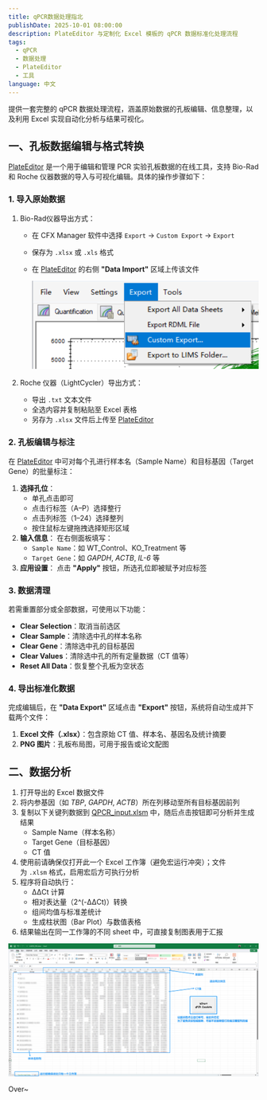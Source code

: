 ```yaml
---
title: qPCR数据处理指北
publishDate: 2025-10-01 08:00:00
description: PlateEditor 与定制化 Excel 模板的 qPCR 数据标准化处理流程
tags:
  - qPCR
  - 数据处理
  - PlateEditor
  - 工具
language: 中文
---
```

提供一套完整的 qPCR 数据处理流程，涵盖原始数据的孔板编辑、信息整理，以及利用 Excel 实现自动化分析与结果可视化。

## 一、孔板数据编辑与格式转换

[PlateEditor](https://www.fanguanghan.homes/PlateEditor.html) 是一个用于编辑和管理 PCR 实验孔板数据的在线工具，支持 Bio-Rad 和 Roche 仪器数据的导入与可视化编辑。具体的操作步骤如下：
### 1. **导入原始数据**

1. Bio-Rad仪器导出方式：
	- 在 CFX Manager 软件中选择 `Export` → `Custom Export` → `Export`
	- 保存为 `.xlsx` 或 `.xls` 格式
	- 在 [PlateEditor](https://www.fanguanghan.homes/PlateEditor.html) 的右侧 **"Data Import"** 区域上传该文件
	
		![biorad-1.png](https://raw.githubusercontent.com/hanhan124/blog_bed/main/img/20251002003946848.png)
	
2. Roche 仪器（LightCycler）导出方式：
	- 导出 `.txt` 文本文件
	- 全选内容并复制粘贴至 Excel 表格
	- 另存为 `.xlsx` 文件后上传至 [PlateEditor](https://www.fanguanghan.homes/PlateEditor.html)
### 2. 孔板编辑与标注

在 [PlateEditor](https://www.fanguanghan.homes/PlateEditor.html) 中可对每个孔进行样本名（Sample Name）和目标基因（Target Gene）的批量标注：

1. **选择孔位**：
    - 单孔点击即可
    - 点击行标签（A–P）选择整行
    - 点击列标签（1–24）选择整列
    - 按住鼠标左键拖拽选择矩形区域
2. **输入信息**： 在右侧面板填写：
    - `Sample Name`：如 WT_Control、KO_Treatment 等
    - `Target Gene`：如 _GAPDH_, _ACTB_, _IL-6_ 等
3. **应用设置**： 点击 **"Apply"** 按钮，所选孔位即被赋予对应标签
### 3. 数据清理

若需重置部分或全部数据，可使用以下功能：

- **Clear Selection**：取消当前选区
- **Clear Sample**：清除选中孔的样本名称
- **Clear Gene**：清除选中孔的目标基因
- **Clear Values**：清除选中孔的所有定量数据（CT 值等）
- **Reset All Data**：恢复整个孔板为空状态
### 4. 导出标准化数据

完成编辑后，在 **"Data Export"** 区域点击 **"Export"** 按钮，系统将自动生成并下载两个文件：

1. **Excel 文件（.xlsx）**：包含原始 CT 值、样本名、基因名及统计摘要
2. **PNG 图片**：孔板布局图，可用于报告或论文配图
## 二、数据分析

1. 打开导出的 Excel 数据文件
2. 将内参基因（如 _TBP_, _GAPDH_, _ACTB_）所在列移动至所有目标基因前列
3. 复制以下关键列数据到 [QPCR_input.xlsm](https://drive.google.com/file/d/1TFrTUJeWYqO1SGmBs2PSz8A6WHjmS6Bx/view?usp=sharing) 中，随后点击按钮即可分析并生成结果
    - Sample Name（样本名称）
    - Target Gene（目标基因）
    - CT 值
4. 使用前请确保仅打开此一个 Excel 工作簿（避免宏运行冲突）；文件为 `.xlsm` 格式，启用宏后方可执行分析
5. 程序将自动执行：
    - ΔΔCt 计算
    - 相对表达量（2^(-ΔΔCt)）转换
    - 组间均值与标准差统计
    - 生成柱状图（Bar Plot）与数值表格
6. 结果输出在同一工作簿的不同 sheet 中，可直接复制图表用于汇报

![qpcr_input.png](https://raw.githubusercontent.com/hanhan124/blog_bed/main/img/20251002010647314.png)

Over~

